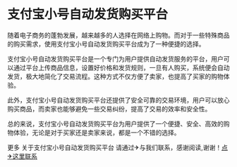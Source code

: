 # 支付宝小号自动发货购买平台

随着电子商务的蓬勃发展，越来越多的人选择在网络上购物。而对于一些特殊商品的购买需求，使用支付宝小号自动发货购买平台成为了一种便捷的选择。

支付宝小号自动发货购买平台是一个专门为用户提供自动发货服务的平台，用户可以通过平台上传商品信息，设置好价格和发货规则，一旦有人购买，系统便会自动发货，极大地简化了交易流程。这种方式不仅方便了卖家，也提高了买家的购物体验。

此外，支付宝小号自动发货购买平台还提供了安全可靠的交易环境，用户可以放心购买商品，而卖家也能够避免一些交易纠纷，提高了交易的效率和安全性。

总的来说，支付宝小号自动发货购买平台为用户提供了一个便捷、安全、高效的购物体验，无论是对于买家还是卖家来说，都是一个不错的选择。

更多 关于支付宝小号自动发货购买平台 请通过✈与我们联系，感谢阅读,谢谢！[点✈这里联系](https://c.k02.cc)